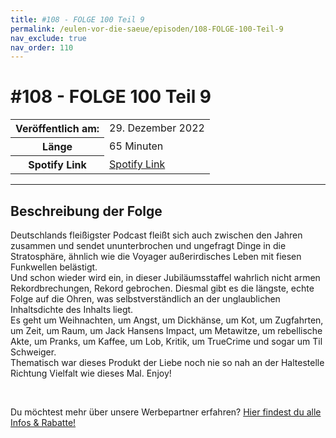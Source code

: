 ```yaml
---
title: #108 - FOLGE 100 Teil 9
permalink: /eulen-vor-die-saeue/episoden/108-FOLGE-100-Teil-9
nav_exclude: true
nav_order: 110
---
```


# #108 - FOLGE 100 Teil 9
<table class="resp-table dcf-table dcf-table-responsive dcf-table-bordered dcf-table-striped dcf-w-100%">
                    <tbody>
                        <tr>
                            <th scope="row">Veröffentlich am:</th>
                            <td data-label="Veröffentlich am:">29. Dezember 2022</td>
                        </tr>
                        <tr>
                            <th scope="row">Länge </th>
                            <td data-label="Länge ">65 Minuten</td>
                        </tr><tr>
                                <th scope="row">Spotify Link</th>
                                <td data-label="Spotify Link"><a href="https://open.spotify.com/episode/0DjhFkt9p7Z4vFcvj1j8La">Spotify Link</a></td>
                            </tr></tbody>
                </table>

***

## Beschreibung der Folge

<div>
<p>Deutschlands fleißigster Podcast fleißt sich auch zwischen den Jahren zusammen und sendet ununterbrochen und ungefragt Dinge in die Stratosphäre, ähnlich wie die Voyager außerirdisches Leben mit fiesen Funkwellen belästigt. <br/>Und schon wieder wird ein, in dieser Jubiläumsstaffel wahrlich nicht armen Rekordbrechungen, Rekord gebrochen. Diesmal gibt es die längste, echte Folge auf die Ohren, was selbstverständlich an der unglaublichen Inhaltsdichte des Inhalts liegt. <br/>Es geht um Weihnachten, um Angst, um Dickhänse, um Kot, um Zugfahrten, um Zeit, um Raum, um Jack Hansens Impact, um Metawitze, um rebellische Akte, um Pranks, um Kaffee, um Lob, Kritik, um TrueCrime und sogar um Til Schweiger. <br/>Thematisch war dieses Produkt der Liebe noch nie so nah an der Haltestelle Richtung Vielfalt wie dieses Mal. Enjoy!</p><br/><p>Du möchtest mehr über unsere Werbepartner erfahren? <a href="https://linktr.ee/EulenvordieSaeue" rel="nofollow">Hier findest du alle Infos &amp; Rabatte!</a></p>  
</div>

